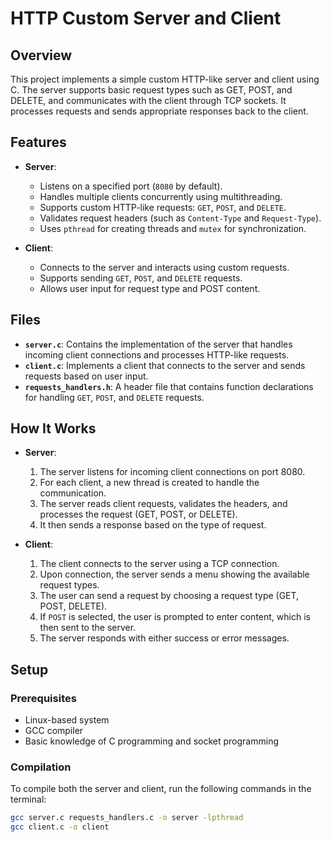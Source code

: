 # HTTP Custom Server and Client

## Overview

This project implements a simple custom HTTP-like server and client using C. The server supports basic request types such as GET, POST, and DELETE, and communicates with the client through TCP sockets. It processes requests and sends appropriate responses back to the client.

## Features

- **Server**:
  - Listens on a specified port (`8080` by default).
  - Handles multiple clients concurrently using multithreading.
  - Supports custom HTTP-like requests: `GET`, `POST`, and `DELETE`.
  - Validates request headers (such as `Content-Type` and `Request-Type`).
  - Uses `pthread` for creating threads and `mutex` for synchronization.

- **Client**:
  - Connects to the server and interacts using custom requests.
  - Supports sending `GET`, `POST`, and `DELETE` requests.
  - Allows user input for request type and POST content.

## Files

- **`server.c`**: Contains the implementation of the server that handles incoming client connections and processes HTTP-like requests.
- **`client.c`**: Implements a client that connects to the server and sends requests based on user input.
- **`requests_handlers.h`**: A header file that contains function declarations for handling `GET`, `POST`, and `DELETE` requests.

## How It Works

- **Server**:
  1. The server listens for incoming client connections on port 8080.
  2. For each client, a new thread is created to handle the communication.
  3. The server reads client requests, validates the headers, and processes the request (GET, POST, or DELETE).
  4. It then sends a response based on the type of request.

- **Client**:
  1. The client connects to the server using a TCP connection.
  2. Upon connection, the server sends a menu showing the available request types.
  3. The user can send a request by choosing a request type (GET, POST, DELETE).
  4. If `POST` is selected, the user is prompted to enter content, which is then sent to the server.
  5. The server responds with either success or error messages.

## Setup

### Prerequisites
- Linux-based system
- GCC compiler
- Basic knowledge of C programming and socket programming

### Compilation

To compile both the server and client, run the following commands in the terminal:

```bash
gcc server.c requests_handlers.c -o server -lpthread
gcc client.c -o client
